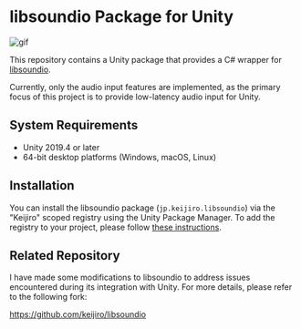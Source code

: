 # libsoundio Package for Unity

![gif](https://i.imgur.com/lxWgeaA.gif)

This repository contains a Unity package that provides a C# wrapper for [libsoundio].

[libsoundio]: https://github.com/andrewrk/libsoundio

Currently, only the audio input features are implemented, as the primary focus
of this project is to provide low-latency audio input for Unity.

## System Requirements

- Unity 2019.4 or later
- 64-bit desktop platforms (Windows, macOS, Linux)

## Installation

You can install the libsoundio package (`jp.keijiro.libsoundio`) via the "Keijiro"
scoped registry using the Unity Package Manager. To add the registry to your project,
please follow [these instructions].

[these instructions]:
  https://gist.github.com/keijiro/f8c7e8ff29bfe63d86b888901b82644c

## Related Repository

I have made some modifications to libsoundio to address issues encountered during
its integration with Unity. For more details, please refer to the following fork:

https://github.com/keijiro/libsoundio
